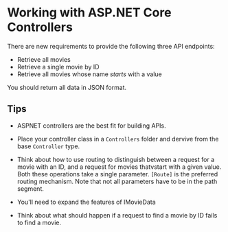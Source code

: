 # Working with ASP.NET Core Controllers

There are new requirements to provide the following three API endpoints:

- Retrieve all movies
- Retrieve a single movie by ID
- Retrieve all movies whose name _starts_ with a value

You should return all data in JSON format.

## Tips

- ASPNET controllers are the best fit for building APIs.

- Place your controller class in a `Controllers` folder and dervive from the base `Controller` type.

- Think about how to use routing to distinguish between a request for a movie with an ID, and a request for movies thatvstart with a given value. Both these operations take a single parameter. `[Route]` is the preferred routing mechanism. Note that not all parameters have to be in the path segment.

- You'll need to expand the features of IMovieData

- Think about what should happen if a request to find a movie by ID fails to find a movie. 
